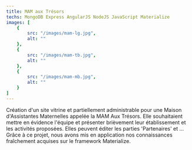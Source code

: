 ```yaml
---
title: MAM aux Trésors
techs: MongoDB Express AngularJS NodeJS JavaScript Materialize
images: [
    {
        src: "/images/mam-lg.jpg",
        alt: ""
    },
    {
        src: "/images/mam-tb.jpg",
        alt: ""
    },
    {
        src: "/images/mam-mb.jpg",
        alt: ""
    }
]
---
```


Création d'un site vitrine et partiellement administrable pour une Maison d'Assistantes Maternelles appelée la MAM Aux Trésors. Elle souhaitaient mettre en évidence l'équipe et présenter brièvement leur établissement et les activités proposées. Elles peuvent éditer les parties 'Partenaires' et ... Grâce à ce projet, nous avons mis en application nos connaissances fraîchement acquises sur le framework Materialize.
